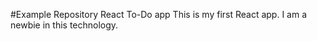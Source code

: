 #Example Repository
React To-Do app
This is my first React app. I am a newbie in this technology. 


